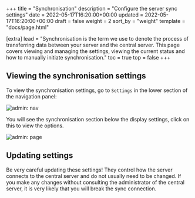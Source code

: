 +++
title = "Synchronisation"
description = "Configure the server sync settings"
date = 2022-05-17T16:20:00+00:00
updated = 2022-05-17T16:20:00+00:00
draft = false
weight = 2
sort_by = "weight"
template = "docs/page.html"

[extra]
lead = "Synchronisation is the term we use to denote the process of transferring data between your server and the central server. This page covers viewing and managing the settings, viewing the current status and how to manually initiate synchronisation."
toc = true
top = false
+++

## Viewing the synchronisation settings

To view the synchronisation settings, go to `Settings` in the lower section of the navigation panel:

![admin: nav](/docs/administration/images/admin_nav.png)

You will see the synchronisation section below the display settings, click on this to view the options.

![admin: page](/docs/administration/images/administration.png)

## Updating settings

Be very careful updating these settings! They control how the server connects to the central server and do not usually need to be changed. If you make any changes without consulting the administrator of the central server, it is very likely that you will break the sync connection.
